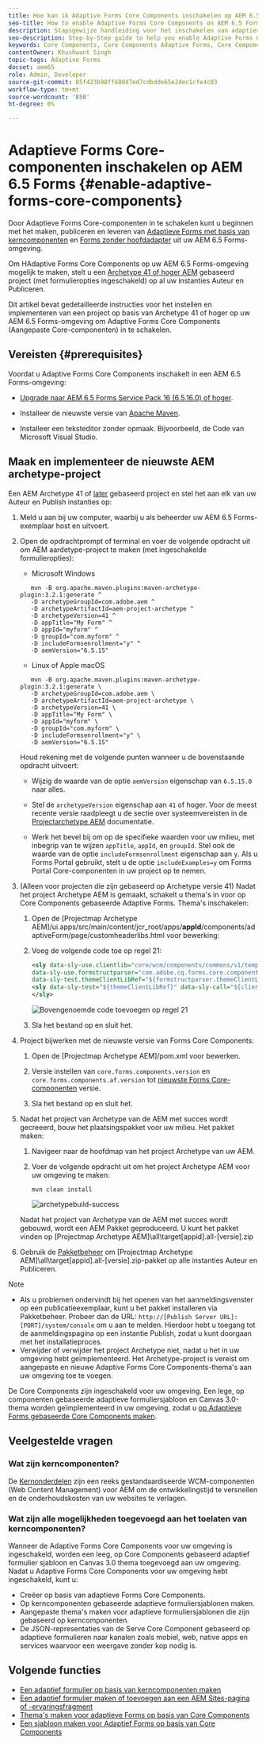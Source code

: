 ```yaml
---
title: Hoe kan ik Adaptive Forms Core Components inschakelen op AEM 6.5 Forms?
seo-title: How to enable Adaptive Forms Core Components on AEM 6.5 Forms?
description: Stapsgewijze handleiding voor het inschakelen van adaptieve Forms Core Components in een AEM 6.5 Forms-omgeving.
seo-description: Step-by-Step guide to help you enable Adaptive Forms Core Components on an AEM 6.5 Forms environment.
keywords: Core Components, Core Components Adaptive Forms, Core Components on 6.5, Adaptive Forms Core Components on AEM 6.5, AF Core Components on AEM 6.5, AEM 6.5 Forms Core Components
contentOwner: Khushwant Singh
topic-tags: Adaptive Forms
docset: aem65
role: Admin, Developer
source-git-commit: 85f423b98ff680d7ed7cdbdde65e2dec1cfe4c03
workflow-type: tm+mt
source-wordcount: '858'
ht-degree: 0%

---
```



# Adaptieve Forms Core-componenten inschakelen op AEM 6.5 Forms {#enable-adaptive-forms-core-components}

Door Adaptieve Forms Core-componenten in te schakelen kunt u beginnen met het maken, publiceren en leveren van [Adaptieve Forms met basis van kerncomponenten](create-an-adaptive-form-core-components.md) en [Forms zonder hoofdadapter](https://experienceleague.adobe.com/docs/experience-manager-headless-adaptive-forms/using/overview.html) uit uw AEM 6.5 Forms-omgeving.

Om HAdaptive Forms Core Components op uw AEM 6.5 Forms-omgeving mogelijk te maken, stelt u een [Archetype 41 of hoger AEM](https://experienceleague.adobe.com/docs/experience-manager-core-components/using/developing/archetype/overview.html) gebaseerd project (met formulieropties ingeschakeld) op al uw instanties Auteur en Publiceren.

Dit artikel bevat gedetailleerde instructies voor het instellen en implementeren van een project op basis van Archetype 41 of hoger op uw AEM 6.5 Forms-omgeving om Adaptive Forms Core Components (Aangepaste Core-componenten) in te schakelen.


## Vereisten {#prerequisites}

Voordat u Adaptive Forms Core Components inschakelt in een AEM 6.5 Forms-omgeving:

* [Upgrade naar AEM 6.5 Forms Service Pack 16 (6.5.16.0) of hoger](https://experienceleague.adobe.com/docs/experience-manager-65/release-notes/aem-forms-current-service-pack-installation-instructions.html).

* Installeer de nieuwste versie van [Apache Maven](https://maven.apache.org/download.cgi).

* Installeer een teksteditor zonder opmaak. Bijvoorbeeld, de Code van Microsoft Visual Studio.

## Maak en implementeer de nieuwste AEM archetype-project

Een AEM Archetype 41 of [later](https://github.com/adobe/aem-project-archetype) gebaseerd project en stel het aan elk van uw Auteur en Publish instanties op:

1. Meld u aan bij uw computer, waarbij u als beheerder uw AEM 6.5 Forms-exemplaar host en uitvoert.
1. Open de opdrachtprompt of terminal en voer de volgende opdracht uit om AEM aardetype-project te maken (met ingeschakelde formulieropties):

   * Microsoft Windows

   ```Shell
      mvn -B org.apache.maven.plugins:maven-archetype-plugin:3.2.1:generate ^
      -D archetypeGroupId=com.adobe.aem ^
      -D archetypeArtifactId=aem-project-archetype ^
      -D archetypeVersion=41 ^
      -D appTitle="My Form" ^
      -D appId="myform" ^
      -D groupId="com.myform" ^
      -D includeFormsenrollment="y" ^
      -D aemVersion="6.5.15" 
   ```

   * Linux of Apple macOS

   ```Shell
      mvn -B org.apache.maven.plugins:maven-archetype-plugin:3.2.1:generate \
      -D archetypeGroupId=com.adobe.aem \
      -D archetypeArtifactId=aem-project-archetype \
      -D archetypeVersion=41 \
      -D appTitle="My Form" \
      -D appId="myform" \
      -D groupId="com.myform" \
      -D includeFormsenrollment="y" \
      -D aemVersion="6.5.15" 
   ```

   Houd rekening met de volgende punten wanneer u de bovenstaande opdracht uitvoert:

   * Wijzig de waarde van de optie `aemVersion` eigenschap van `6.5.15.0` naar alles.

   * Stel de `archetypeVersion` eigenschap aan `41` of hoger. Voor de meest recente versie raadpleegt u de sectie over systeemvereisten in de [Projectarchetype AEM](https://github.com/adobe/aem-project-archetype) documentatie.

   * Werk het bevel bij om op de specifieke waarden voor uw milieu, met inbegrip van te wijzen `appTitle`, `appId`, en `groupId`. Stel ook de waarde van de optie  `includeFormsenrollment` eigenschap aan `y`. Als u Forms Portal gebruikt, stelt u de optie `includeExamples=y` om Forms Portal Core-componenten in uw project op te nemen.


1. (Alleen voor projecten die zijn gebaseerd op Archetype versie 41) Nadat het project Archetype AEM is gemaakt, schakelt u thema&#39;s in voor op Core Components gebaseerde Adaptive Forms. Thema&#39;s inschakelen:

   1. Open de [Projectmap Archetype AEM]/ui.apps/src/main/content/jcr_root/apps/__appId__/components/adaptiveForm/page/customheaderlibs.html voor bewerking:

   1. Voeg de volgende code toe op regel 21:

      ```XML
      <sly data-sly-use.clientlib="core/wcm/components/commons/v1/templates/clientlib.html"
      data-sly-use.formstructparser="com.adobe.cq.forms.core.components.models.form.FormStructureParser"
      data-sly-test.themeClientLibRef="${formstructparser.themeClientLibRefFromFormContainer}">
      <sly data-sly-test="${themeClientLibRef}" data-sly-call="${clientlib.css @ categories=themeClientLibRef}"/>
      </sly>
      ```

      ![Bovengenoemde code toevoegen op regel 21](/help/forms/using/assets/code-to-enable-themes.png)

   1. Sla het bestand op en sluit het.

1. Project bijwerken met de nieuwste versie van Forms Core Components:

   1. Open de [Projectmap Archetype AEM]/pom.xml voor bewerken.
   1. Versie instellen van `core.forms.components.version` en `core.forms.components.af.version` tot [nieuwste Forms Core-componenten](https://github.com/adobe/aem-core-forms-components/tree/release/650) versie.

   1. Sla het bestand op en sluit het.


1. Nadat het project van Archetype van de AEM met succes wordt gecreeerd, bouw het plaatsingspakket voor uw milieu. Het pakket maken:

   1. Navigeer naar de hoofdmap van het project Archetype van uw AEM.

   1. Voer de volgende opdracht uit om het project Archetype AEM voor uw omgeving te maken:

      ```Shell
      mvn clean install
      ```

      ![archetypebuild-success](/help/forms/using/assets/corecomponent-build-successful.png)


   Nadat het project van Archetype van de AEM met succes wordt gebouwd, wordt een AEM Pakket geproduceerd. U kunt het pakket vinden op [Projectmap Archetype AEM]\all\target\[appid].all-[versie].zip

1. Gebruik de [Pakketbeheer](https://experienceleague.adobe.com/docs/experience-manager-65/administering/contentmanagement/package-manager.html?lang=en) om [Projectmap Archetype AEM]\all\target\[appid].all-[versie].zip-pakket op alle instanties Auteur en Publiceren.

>[!NOTE]
>
>
>
> * Als u problemen ondervindt bij het openen van het aanmeldingsvenster op een publicatieexemplaar, kunt u het pakket installeren via Pakketbeheer. Probeer dan de URL: `http://[Publish Server URL]:[PORT]/system/console` om u aan te melden. Hierdoor hebt u toegang tot de aanmeldingspagina op een instantie Publish, zodat u kunt doorgaan met het installatieproces.
> * Verwijder of verwijder het project Archetype niet, nadat u het in uw omgeving hebt geïmplementeerd. Het Archetype-project is vereist om aangepaste en nieuwe Adaptive Forms Core Components-thema&#39;s aan uw omgeving toe te voegen.

De Core Components zijn ingeschakeld voor uw omgeving. Een lege, op componenten gebaseerde adaptieve formuliersjabloon en Canvas 3.0-thema worden geïmplementeerd in uw omgeving, zodat u [op Adaptieve Forms gebaseerde Core Components maken](create-an-adaptive-form-core-components.md).

## Veelgestelde vragen

### Wat zijn kerncomponenten?

De [Kernonderdelen](https://experienceleague.adobe.com/docs/experience-manager-core-components/using/introduction.html) zijn een reeks gestandaardiseerde WCM-componenten (Web Content Management) voor AEM om de ontwikkelingstijd te versnellen en de onderhoudskosten van uw websites te verlagen.

### Wat zijn alle mogelijkheden toegevoegd aan het toelaten van kerncomponenten?


Wanneer de Adaptive Forms Core Components voor uw omgeving is ingeschakeld, worden een leeg, op Core Components gebaseerd adaptief formulier sjabloon en Canvas 3.0 thema toegevoegd aan uw omgeving. Nadat u Adaptive Forms Core Components voor uw omgeving hebt ingeschakeld, kunt u:

* Creëer op basis van adaptieve Forms Core Components.
* Op kerncomponenten gebaseerde adaptieve formuliersjablonen maken.
* Aangepaste thema&#39;s maken voor adaptieve formuliersjablonen die zijn gebaseerd op kerncomponenten.
* De JSON-representaties van de Serve Core Component gebaseerd op adaptieve formulieren naar kanalen zoals mobiel, web, native apps en services waarvoor een weergave zonder kop nodig is.

## Volgende functies

* [Een adaptief formulier op basis van kerncomponenten maken](/help/forms/using/create-an-adaptive-form-core-components.md)
* [Een adaptief formulier maken of toevoegen aan een AEM Sites-pagina of -ervaringsfragment](/help/forms/using/create-or-add-an-adaptive-form-to-aem-sites-page.md)
* [Thema&#39;s maken voor adaptieve Forms op basis van Core Components](create-or-customize-themes-for-adaptive-forms-core-components.md)
* [Een sjabloon maken voor Adaptief Forms op basis van Core Components](template-editor.md)